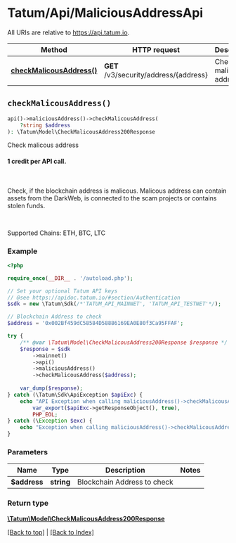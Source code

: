 # Tatum/Api/MaliciousAddressApi

All URIs are relative to https://api.tatum.io.

Method | HTTP request | Description
------------- | ------------- | -------------
[**checkMalicousAddress()**](#checkmalicousaddress) | **GET** /v3/security/address/{address} | Check malicous address


## `checkMalicousAddress()`

```php
api()->maliciousAddress()->checkMalicousAddress(
    ?string $address
): \Tatum\Model\CheckMalicousAddress200Response
```

Check malicous address

<h4>1 credit per API call.</h4><br/> <p>Check, if the blockchain address is malicous. Malicous address can contain assets from the DarkWeb, is connected to the scam projects or contains stolen funds.</p><br/> <p>Supported Chains: ETH, BTC, LTC</p>

### Example

```php
<?php

require_once(__DIR__ . '/autoload.php');

// Set your optional Tatum API keys
// @see https://apidoc.tatum.io/#section/Authentication
$sdk = new \Tatum\Sdk(/*'TATUM_API_MAINNET', 'TATUM_API_TESTNET'*/);

// Blockchain Address to check
$address = '0x002Bf459dC58584D58886169EA0E80f3Ca95FFAF';

try {
    /** @var \Tatum\Model\CheckMalicousAddress200Response $response */
    $response = $sdk
        ->mainnet()
        ->api()
        ->maliciousAddress()
        ->checkMalicousAddress($address);
    
    var_dump($response);
} catch (\Tatum\Sdk\ApiException $apiExc) {
    echo "API Exception when calling maliciousAddress()->checkMalicousAddress(): ",
        var_export($apiExc->getResponseObject(), true),
        PHP_EOL;
} catch (\Exception $exc) {
    echo "Exception when calling maliciousAddress()->checkMalicousAddress(): " . $exc->getMessage() . PHP_EOL;
}
```

### Parameters

Name | Type | Description  | Notes
------------- | ------------- | ------------- | -------------
 **$address** | **string**| Blockchain Address to check |

### Return type

[**\Tatum\Model\CheckMalicousAddress200Response**](../Model/CheckMalicousAddress200Response.md)

[[Back to top]](#) | [[Back to Index]](../index.md)
